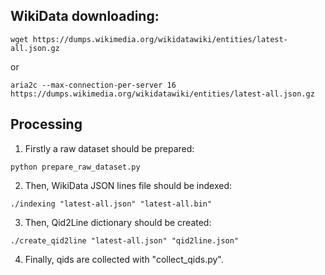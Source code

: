 ## WikiData downloading:
```commandline
wget https://dumps.wikimedia.org/wikidatawiki/entities/latest-all.json.gz
```
or
```commandline
aria2c --max-connection-per-server 16 https://dumps.wikimedia.org/wikidatawiki/entities/latest-all.json.gz
```
## Processing
1. Firstly a raw dataset should be prepared:
```commandline
python prepare_raw_dataset.py
```
2. Then, WikiData JSON lines file should be indexed:
```commandline
./indexing "latest-all.json" "latest-all.bin"
```
3. Then, Qid2Line dictionary should be created:
```commandline
./create_qid2line "latest-all.json" "qid2line.json"
```
4. Finally, qids are collected with "collect_qids.py".
